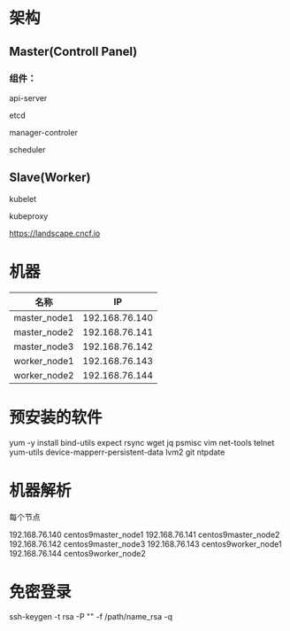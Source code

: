 # 架构

## Master(Controll Panel)

### 组件：

api-server

etcd

manager-controler

scheduler

## Slave(Worker)

kubelet

kubeproxy

https://landscape.cncf.io



# 机器

| 名称         | IP             |
| ------------ | -------------- |
| master_node1 | 192.168.76.140 |
| master_node2 | 192.168.76.141 |
| master_node3 | 192.168.76.142 |
| worker_node1 | 192.168.76.143 |
| worker_node2 | 192.168.76.144 |

# 预安装的软件

yum -y install bind-utils expect rsync wget jq psmisc vim net-tools telnet yum-utils device-mapperr-persistent-data lvm2 git ntpdate

# 机器解析

每个节点

192.168.76.140 centos9master_node1
192.168.76.141 centos9master_node2
192.168.76.142 centos9master_node3
192.168.76.143 centos9worker_node1
192.168.76.144 centos9worker_node2

# 免密登录

ssh-keygen -t rsa -P "" -f /path/name_rsa -q

